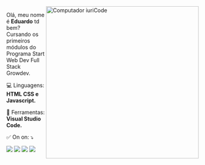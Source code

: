 <img src="https://raw.githubusercontent.com/MicaelliMedeiros/micaellimedeiros/master/image/computer-illustration.png" min-width="400px" max-width="400px" width="400px" align="right" alt="Computador iuriCode">

<p align="left"> 
  Olá, meu nome é <strong>Eduardo</strong> td bem?<br>
  Cursando os primeiros módulos do Programa Start Web Dev Full Stack Growdev.
  
</p>

<p align="left">
  💻 Linguagens: <strong>HTML CSS e Javascript.</strong>
</p>

<p align="left">
  💼 Ferramentas: <strong>Visual Studio Code.</strong>
</p>

<p align="left">
  ✅ On on: ⤵️
</p>

<p align="left">
  <a href="mailto maildelixo.qualquer@gmail.com" alt="Gmail">
  <img src="https://img.shields.io/badge/-Gmail-FF0000?style=flat-square&labelColor=FF0000&logo=gmail&logoColor=white&link=maildelixo.qualquer@gmail.comL" /></a>

  <a href="https://www.linkedin.com/in/carlos-eduardo-silva-barbosa-41465725b/" alt="Linkedin">
  <img src="https://img.shields.io/badge/-Linkedin-0e76a8?style=flat-square&logo=Linkedin&logoColor=white&link=https://www.linkedin.com/in/carlos-eduardo-silva-barbosa-41465725b/" /></a>

  <a href="https://www.facebook.com/profile.php?id=100004077801375" alt="Facebook">
  <img src="https://img.shields.io/badge/-Facebook-3b5998?style=flat-square&labelColor=3b5998&logo=facebook&logoColor=white&link=https://www.facebook.com/profile.php?id=100004077801375"/></a>

  <a href="https://www.instagram.com/haveyoumetdodu/" alt="Instagram">
  <img src="https://img.shields.io/badge/-Instagram-DF0174?style=flat-square&labelColor=DF0174&logo=instagram&logoColor=white&link=https://www.instagram.com/haveyoumetdodu/"/></a>
</p>  
